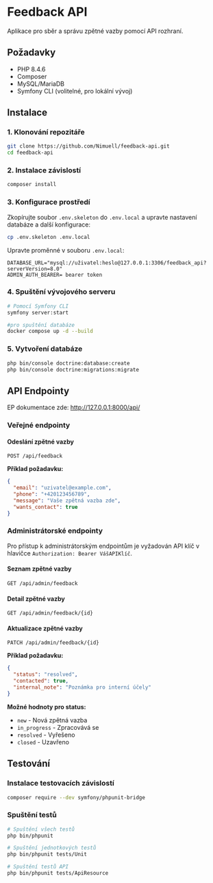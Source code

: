 # Feedback API

Aplikace pro sběr a správu zpětné vazby pomocí API rozhraní.

## Požadavky

- PHP 8.4.6
- Composer
- MySQL/MariaDB
- Symfony CLI (volitelné, pro lokální vývoj)

## Instalace

### 1. Klonování repozitáře

```bash
git clone https://github.com/Nimuell/feedback-api.git
cd feedback-api
```

### 2. Instalace závislostí

```bash
composer install
```

### 3. Konfigurace prostředí

Zkopírujte soubor `.env.skeleton` do `.env.local` a upravte nastavení databáze a další konfigurace:

```bash
cp .env.skeleton .env.local
```

Upravte proměnné v souboru `.env.local`:

```
DATABASE_URL="mysql://uživatel:heslo@127.0.0.1:3306/feedback_api?serverVersion=8.0"
ADMIN_AUTH_BEARER= bearer token
```

### 4. Spuštění vývojového serveru

```bash
# Pomocí Symfony CLI
symfony server:start

#pro spuštění databáze
docker compose up -d --build
```

### 5. Vytvoření databáze

```bash
php bin/console doctrine:database:create
php bin/console doctrine:migrations:migrate
```



## API Endpointy

EP dokumentace zde: http://127.0.0.1:8000/api/

### Veřejné endpointy

#### Odeslání zpětné vazby

`POST /api/feedback`

**Příklad požadavku:**
```json
{
  "email": "uzivatel@example.com",
  "phone": "+420123456789",
  "message": "Vaše zpětná vazba zde",
  "wants_contact": true
}
```

### Administrátorské endpointy

Pro přístup k administrátorským endpointům je vyžadován API klíč v hlavičce `Authorization: Bearer VášAPIKlíč`.

#### Seznam zpětné vazby

`GET /api/admin/feedback`

#### Detail zpětné vazby

`GET /api/admin/feedback/{id}`

#### Aktualizace zpětné vazby

`PATCH /api/admin/feedback/{id}`

**Příklad požadavku:**
```json
{
  "status": "resolved",
  "contacted": true,
  "internal_note": "Poznámka pro interní účely"
}
```

**Možné hodnoty pro status:**
- `new` - Nová zpětná vazba
- `in_progress` - Zpracovává se
- `resolved` - Vyřešeno
- `closed` - Uzavřeno

## Testování

### Instalace testovacích závislostí

```bash
composer require --dev symfony/phpunit-bridge
```

### Spuštění testů

```bash
# Spuštění všech testů
php bin/phpunit

# Spuštění jednotkových testů
php bin/phpunit tests/Unit

# Spuštění testů API
php bin/phpunit tests/ApiResource
```
